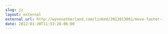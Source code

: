 ```yaml
---
slug: jz
layout: external
external_url: http://wynnnetherland.com/linked/2012013001/move-faster-in-vim-with-relative-line-numbers
date: 2012-01-30T11:53:28-06:00
---
```

